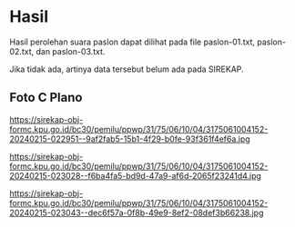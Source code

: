 # Hasil

Hasil perolehan suara paslon dapat dilihat pada file paslon-01.txt, paslon-02.txt, dan paslon-03.txt.

Jika tidak ada, artinya data tersebut belum ada pada SIREKAP.

## Foto C Plano

https://sirekap-obj-formc.kpu.go.id/bc30/pemilu/ppwp/31/75/06/10/04/3175061004152-20240215-022951--9af2fab5-15b1-4f29-b0fe-93f361f4ef6a.jpg

https://sirekap-obj-formc.kpu.go.id/bc30/pemilu/ppwp/31/75/06/10/04/3175061004152-20240215-023028--f6ba4fa5-bd9d-47a9-af6d-2065f23241d4.jpg

https://sirekap-obj-formc.kpu.go.id/bc30/pemilu/ppwp/31/75/06/10/04/3175061004152-20240215-023043--dec6f57a-0f8b-49e9-8ef2-08def3b66238.jpg
